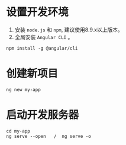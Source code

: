 # 设置开发环境

1. 安装 `node.js` 和 `npm`, 建议使用8.9.x以上版本。
2. 全局安装 `Angular CLI` 。

```
npm install -g @angular/cli
```

# 创建新项目

```
ng new my-app
```

# 启动开发服务器

```
cd my-app
ng serve --open   /  ng serve -o
```

